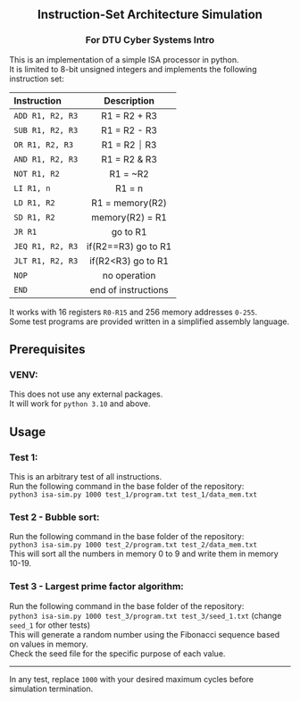 <h2 align="center">Instruction-Set Architecture Simulation</h2>
<h3 align="center">For DTU Cyber Systems Intro</h3>

This is an implementation of a simple ISA processor in python.  
It is limited to 8-bit unsigned integers and implements the following instruction set:  

| Instruction      |     Description     |
|:-----------------|:-------------------:|
| `ADD R1, R2, R3` |    R1 = R2 + R3     |
| `SUB R1, R2, R3` |    R1 = R2 - R3     |
| `OR R1, R2, R3`  |    R1 = R2 ⏐ R3     |
| `AND R1, R2, R3` |    R1 = R2 & R3     |
| `NOT R1, R2`     |      R1 = ~R2       |
| `LI R1, n`       |       R1 = n        |
| `LD R1, R2`      |   R1 = memory(R2)   |
| `SD R1, R2`      |   memory(R2) = R1   |
| `JR R1`          |      go to R1       |
| `JEQ R1, R2, R3` | if(R2==R3) go to R1 |
| `JLT R1, R2, R3` | if(R2<R3) go to R1  |
| `NOP`            |    no operation     |
| `END`            | end of instructions |

It works with 16 registers `R0-R15` and 256 memory addresses `0-255`.  
Some test programs are provided written in a simplified assembly language.

## Prerequisites
### VENV:
This does not use any external packages.  
It will work for `python 3.10` and above.

## Usage
### Test 1:
This is an arbitrary test of all instructions.  
Run the following command in the base folder of the repository:  
```python3 isa-sim.py 1000 test_1/program.txt test_1/data_mem.txt```  

### Test 2 - Bubble sort:
Run the following command in the base folder of the repository:  
```python3 isa-sim.py 1000 test_2/program.txt test_2/data_mem.txt```  
This will sort all the numbers in memory 0 to 9 and write them in memory 10-19.

### Test 3 - Largest prime factor algorithm:
Run the following command in the base folder of the repository:  
```python3 isa-sim.py 1000 test_3/program.txt test_3/seed_1.txt``` (change `seed_1` for other tests)  
This will generate a random number using the Fibonacci sequence based on values in memory.  
Check the seed file for the specific purpose of each value.

---
In any test, replace `1000` with your desired maximum cycles before simulation termination.  
